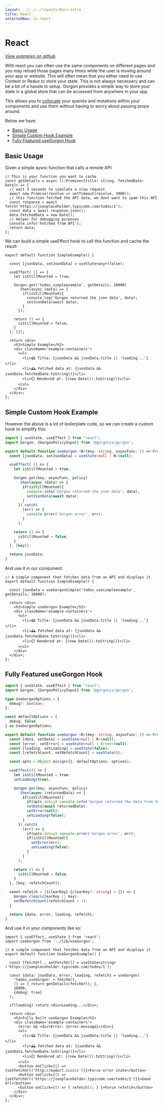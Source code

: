 ```yaml
---
layout: ../../../layouts/Docs.astro
title: React
selectedNav: ui-react
---
```


# React
_[View examples on github](https://github.com/mikevalstar/gorgon/tree/main/examples/react)_

With react you can often use the same components on different pages and you may reload those pages many times while the user is moving around your app or website. This will often mean that you either need to use Context or Redux to store your state. This is not always necessary and can be a bit of a hassle to setup. Gorgon provides a simple way to store your state in a global store that can be accessed from anywhere in your app.

This allows you to [collocate](../collocation.md) your queries and mutations within your components and use them without having to worry about passing props around.

Below we have:
- [Basic Usage](#basic-usage)
- [Simple Custom Hook Example](#simple-custom-hook-example)
- [Fully Featured useGorgon Hook](#fully-featured-usegorgon-hook)

## Basic Usage

Given a simple aysnc function that calls a remote API:

```tsx
// This is your function you want to cache
const getDetails = async ():Promise<{title: string, fetchedDate: Date}> => {
  // wait 3 seconds to simulate a slow request
  await new Promise(resolve => setTimeout(resolve, 3000));
  // this function fetched the API data, we dont want to spam this API
  const response = await fetch('https://jsonplaceholder.typicode.com/todos/1');
  const data = await response.json();
  data.fetchedDate = new Date();
  // Helper for debugging purposes
  console.info('Fetched from API');
  return data;
};
```

We can build a simple useEffect hook to call this function and cache the result:

```tsx
export default function SimpleExample() {

  const [jsonData, setJsonData] = useState<any>(false);

  useEffect( () => {
    let isStillMounted = true;

    Gorgon.get('todos_simpleexample', getDetails, 10000)
      .then(async (data) => {
        if(isStillMounted){
          console.log('Gorgon returned the json data', data);
          setJsonData(await data);
        }
      });

    return () => {
      isStillMounted = false;
    }
  }, []);

  return <div>
    <h2>Simple Example</h2>
    <div className='example-containers'>
      <ul>
        <li>🕮 Title: {jsonData && jsonData.title || 'loading...'}</li>
        <li>🕰️ Fetched data at: {jsonData && jsonData.fetchedDate.toString()}</li>
        <li>⏲️ Rendered at: {(new Date()).toString()}</li>
      </ul>
    </div>
  </div>;
};
```
## Simple Custom Hook Example

However the above is a lot of boilerplate code, so we can create a custom hook to simplify this:

```typescript
import { useState, useEffect } from "react";
import Gorgon, {GorgonPolicyInput} from '@gorgonjs/gorgon';

export default function useGorgon <R>(key: string, asyncFunc: () => Promise<R>, policy?: GorgonPolicyInput ): R | null {
  const [jsonData, setJsonData] = useState<null | R>(null);

  useEffect( () => {
    let isStillMounted = true;

    Gorgon.get(key, asyncFunc, policy)
      .then(async (data) => {
        if(isStillMounted){
          console.info('Gorgon returned the json data', data);
          setJsonData(await data);
        }
      }).catch(
        (err) => {
          console.error('Gorgon error', err);
        }
      );

    return () => {
      isStillMounted = false;
    }
  }, [key]);

  return jsonData;
}
```

And use it in our component:

```tsx
// A simple component that fetches data from an API and displays it
export default function SimpleExample() {

  const jsonData = useGorgonSimple('todos_usesimpleexample', getDetails, 10000);

  return <div>
    <h2>Simple useGorgon Example</h2>
    <div className='example-containers'>
      <ul>
        <li>🕮 Title: {jsonData && jsonData.title || 'loading...'}</li>
        <li>🕰️ Fetched data at: {jsonData && jsonData.fetchedDate.toString()}</li>
        <li>⏲️ Rendered at: {(new Date()).toString()}</li>
      </ul>
    </div>
  </div>;
};
```

##  Fully Featured useGorgon Hook

```typescript
import { useState, useEffect } from "react";
import Gorgon, {GorgonPolicyInput} from '@gorgonjs/gorgon';

type UseGorgonOptions = {
  debug?: boolean;
};

const defaultOptions = {
  debug: false
} as UseGorgonOptions;

export default function useGorgon <R>(key: string, asyncFunc: () => Promise<R>, policy?: GorgonPolicyInput, options?:UseGorgonOptions) {
  const [data, setData] = useState<null | R>(null);
  const [error, setError] = useState<null | Error>(null);
  const [loading, setLoading] = useState(false);
  const [refetchCount, setRefetchCount] = useState(0);

  const opts = Object.assign({}, defaultOptions, options);

  useEffect(() => {
    let isStillMounted = true;
    setLoading(true);

    Gorgon.get(key, asyncFunc, policy)
      .then(async (returnedData) => {
        if(isStillMounted){
          if(opts.debug) console.info('Gorgon returned the data from the function', returnedData);
          setData(await returnedData);
          setError(null);
          setLoading(false);
        }
      }).catch(
        (err) => {
          if(opts.debug) console.error('Gorgon error', err);
          if(isStillMounted){
            setError(err);
            setLoading(false);
          }
        }
      );

    return () => {
      isStillMounted = false;
    }
  }, [key, refetchCount]);

  const refetch = ({clearKey}:{clearKey?: string} = {}) => {
    Gorgon.clear(clearKey || key);
    setRefetchCount(refetchCount + 1);
  }

  return {data, error, loading, refetch};
}
```

And use it in your components like so:

```tsx
import { useEffect, useState } from 'react';
import useGorgon from '../lib/useGorgon';

// A simple component that fetches data from an API and displays it
export default function UseGorgonExample() {

  const [fetchUrl , setFetchUrl] = useState<string>('https://jsonplaceholder.typicode.com/todos/1');

  const {data: jsonData, error, loading, refetch} = useGorgon(
    'todos_useGorgon' + fetchUrl,
    () => { return getDetails(fetchUrl); },
    10000,
    {debug: true}
  );

  if(loading) return <div>Loading...</div>;

  return <div>
    <h2>Fully built useGorgon Example</h2>
    <div className='example-containers'>
      {error && <div>Error: {error.message}</div>}
      <ul>
        <li>🕮 Title: {jsonData && jsonData.title || 'loading...'}</li>
        <li>🕰️ Fetched data at: {jsonData && jsonData.fetchedDate.toString()}</li>
        <li>⏲️ Rendered at: {(new Date()).toString()}</li>
      </ul>
      <button onClick={() => {setFetchUrl('http://badurl.cccccc')}}>Force error state</button>
      <button onClick={() => {setFetchUrl('https://jsonplaceholder.typicode.com/todos/1')}}>Good Url</button>
      <button onClick={() => { refetch(); } }>Force refetch</button>
    </div>
  </div>;
};
```
